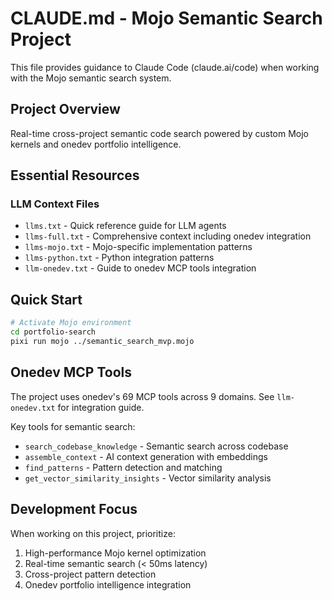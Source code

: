 # CLAUDE.md - Mojo Semantic Search Project

This file provides guidance to Claude Code (claude.ai/code) when working with the Mojo semantic search system.

## Project Overview

Real-time cross-project semantic code search powered by custom Mojo kernels and onedev portfolio intelligence.

## Essential Resources

### LLM Context Files

- `llms.txt` - Quick reference guide for LLM agents
- `llms-full.txt` - Comprehensive context including onedev integration
- `llms-mojo.txt` - Mojo-specific implementation patterns
- `llms-python.txt` - Python integration patterns
- `llm-onedev.txt` - Guide to onedev MCP tools integration

## Quick Start

```bash
# Activate Mojo environment
cd portfolio-search
pixi run mojo ../semantic_search_mvp.mojo
```

## Onedev MCP Tools

The project uses onedev's 69 MCP tools across 9 domains. See `llm-onedev.txt` for integration guide.

Key tools for semantic search:

- `search_codebase_knowledge` - Semantic search across codebase
- `assemble_context` - AI context generation with embeddings
- `find_patterns` - Pattern detection and matching
- `get_vector_similarity_insights` - Vector similarity analysis

## Development Focus

When working on this project, prioritize:
1. High-performance Mojo kernel optimization
2. Real-time semantic search (< 50ms latency)
3. Cross-project pattern detection
4. Onedev portfolio intelligence integration